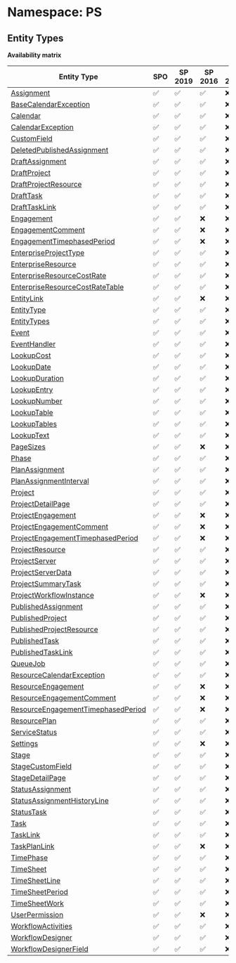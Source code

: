 # Namespace: PS

## Entity Types

**Availability matrix**

Entity Type | SPO | SP 2019 | SP 2016 | SP 2013
----------|-----|---------|---------|--------
[Assignment](./EntityTypes/Assignment.md) | ✅ | ✅ | ✅ | ❌
[BaseCalendarException](./EntityTypes/BaseCalendarException.md) | ✅ | ✅ | ✅ | ❌
[Calendar](./EntityTypes/Calendar.md) | ✅ | ✅ | ✅ | ❌
[CalendarException](./EntityTypes/CalendarException.md) | ✅ | ✅ | ✅ | ❌
[CustomField](./EntityTypes/CustomField.md) | ✅ | ✅ | ✅ | ❌
[DeletedPublishedAssignment](./EntityTypes/DeletedPublishedAssignment.md) | ✅ | ✅ | ✅ | ❌
[DraftAssignment](./EntityTypes/DraftAssignment.md) | ✅ | ✅ | ✅ | ❌
[DraftProject](./EntityTypes/DraftProject.md) | ✅ | ✅ | ✅ | ❌
[DraftProjectResource](./EntityTypes/DraftProjectResource.md) | ✅ | ✅ | ✅ | ❌
[DraftTask](./EntityTypes/DraftTask.md) | ✅ | ✅ | ✅ | ❌
[DraftTaskLink](./EntityTypes/DraftTaskLink.md) | ✅ | ✅ | ✅ | ❌
[Engagement](./EntityTypes/Engagement.md) | ✅ | ✅ | ❌ | ❌
[EngagementComment](./EntityTypes/EngagementComment.md) | ✅ | ✅ | ❌ | ❌
[EngagementTimephasedPeriod](./EntityTypes/EngagementTimephasedPeriod.md) | ✅ | ✅ | ❌ | ❌
[EnterpriseProjectType](./EntityTypes/EnterpriseProjectType.md) | ✅ | ✅ | ✅ | ❌
[EnterpriseResource](./EntityTypes/EnterpriseResource.md) | ✅ | ✅ | ✅ | ❌
[EnterpriseResourceCostRate](./EntityTypes/EnterpriseResourceCostRate.md) | ✅ | ✅ | ✅ | ❌
[EnterpriseResourceCostRateTable](./EntityTypes/EnterpriseResourceCostRateTable.md) | ✅ | ✅ | ✅ | ❌
[EntityLink](./EntityTypes/EntityLink.md) | ✅ | ✅ | ❌ | ❌
[EntityType](./EntityTypes/EntityType.md) | ✅ | ✅ | ✅ | ❌
[EntityTypes](./EntityTypes/EntityTypes.md) | ✅ | ✅ | ✅ | ❌
[Event](./EntityTypes/Event.md) | ✅ | ✅ | ✅ | ❌
[EventHandler](./EntityTypes/EventHandler.md) | ✅ | ✅ | ✅ | ❌
[LookupCost](./EntityTypes/LookupCost.md) | ✅ | ✅ | ✅ | ❌
[LookupDate](./EntityTypes/LookupDate.md) | ✅ | ✅ | ✅ | ❌
[LookupDuration](./EntityTypes/LookupDuration.md) | ✅ | ✅ | ✅ | ❌
[LookupEntry](./EntityTypes/LookupEntry.md) | ✅ | ✅ | ✅ | ❌
[LookupNumber](./EntityTypes/LookupNumber.md) | ✅ | ✅ | ✅ | ❌
[LookupTable](./EntityTypes/LookupTable.md) | ✅ | ✅ | ✅ | ❌
[LookupTables](./EntityTypes/LookupTables.md) | ✅ | ✅ | ✅ | ❌
[LookupText](./EntityTypes/LookupText.md) | ✅ | ✅ | ✅ | ❌
[PageSizes](./EntityTypes/PageSizes.md) | ✅ | ✅ | ❌ | ❌
[Phase](./EntityTypes/Phase.md) | ✅ | ✅ | ✅ | ❌
[PlanAssignment](./EntityTypes/PlanAssignment.md) | ✅ | ✅ | ✅ | ❌
[PlanAssignmentInterval](./EntityTypes/PlanAssignmentInterval.md) | ✅ | ✅ | ✅ | ❌
[Project](./EntityTypes/Project.md) | ✅ | ✅ | ✅ | ❌
[ProjectDetailPage](./EntityTypes/ProjectDetailPage.md) | ✅ | ✅ | ✅ | ❌
[ProjectEngagement](./EntityTypes/ProjectEngagement.md) | ✅ | ✅ | ❌ | ❌
[ProjectEngagementComment](./EntityTypes/ProjectEngagementComment.md) | ✅ | ✅ | ❌ | ❌
[ProjectEngagementTimephasedPeriod](./EntityTypes/ProjectEngagementTimephasedPeriod.md) | ✅ | ✅ | ❌ | ❌
[ProjectResource](./EntityTypes/ProjectResource.md) | ✅ | ✅ | ✅ | ❌
[ProjectServer](./EntityTypes/ProjectServer.md) | ✅ | ✅ | ✅ | ❌
[ProjectServerData](./EntityTypes/ProjectServerData.md) | ✅ | ✅ | ✅ | ❌
[ProjectSummaryTask](./EntityTypes/ProjectSummaryTask.md) | ✅ | ✅ | ✅ | ❌
[ProjectWorkflowInstance](./EntityTypes/ProjectWorkflowInstance.md) | ✅ | ✅ | ❌ | ❌
[PublishedAssignment](./EntityTypes/PublishedAssignment.md) | ✅ | ✅ | ✅ | ❌
[PublishedProject](./EntityTypes/PublishedProject.md) | ✅ | ✅ | ✅ | ❌
[PublishedProjectResource](./EntityTypes/PublishedProjectResource.md) | ✅ | ✅ | ✅ | ❌
[PublishedTask](./EntityTypes/PublishedTask.md) | ✅ | ✅ | ✅ | ❌
[PublishedTaskLink](./EntityTypes/PublishedTaskLink.md) | ✅ | ✅ | ✅ | ❌
[QueueJob](./EntityTypes/QueueJob.md) | ✅ | ✅ | ✅ | ❌
[ResourceCalendarException](./EntityTypes/ResourceCalendarException.md) | ✅ | ✅ | ✅ | ❌
[ResourceEngagement](./EntityTypes/ResourceEngagement.md) | ✅ | ✅ | ❌ | ❌
[ResourceEngagementComment](./EntityTypes/ResourceEngagementComment.md) | ✅ | ✅ | ❌ | ❌
[ResourceEngagementTimephasedPeriod](./EntityTypes/ResourceEngagementTimephasedPeriod.md) | ✅ | ✅ | ❌ | ❌
[ResourcePlan](./EntityTypes/ResourcePlan.md) | ✅ | ✅ | ✅ | ❌
[ServiceStatus](./EntityTypes/ServiceStatus.md) | ✅ | ✅ | ✅ | ❌
[Settings](./EntityTypes/Settings.md) | ✅ | ✅ | ❌ | ❌
[Stage](./EntityTypes/Stage.md) | ✅ | ✅ | ✅ | ❌
[StageCustomField](./EntityTypes/StageCustomField.md) | ✅ | ✅ | ✅ | ❌
[StageDetailPage](./EntityTypes/StageDetailPage.md) | ✅ | ✅ | ✅ | ❌
[StatusAssignment](./EntityTypes/StatusAssignment.md) | ✅ | ✅ | ✅ | ❌
[StatusAssignmentHistoryLine](./EntityTypes/StatusAssignmentHistoryLine.md) | ✅ | ✅ | ✅ | ❌
[StatusTask](./EntityTypes/StatusTask.md) | ✅ | ✅ | ✅ | ❌
[Task](./EntityTypes/Task.md) | ✅ | ✅ | ✅ | ❌
[TaskLink](./EntityTypes/TaskLink.md) | ✅ | ✅ | ✅ | ❌
[TaskPlanLink](./EntityTypes/TaskPlanLink.md) | ✅ | ✅ | ❌ | ❌
[TimePhase](./EntityTypes/TimePhase.md) | ✅ | ✅ | ✅ | ❌
[TimeSheet](./EntityTypes/TimeSheet.md) | ✅ | ✅ | ✅ | ❌
[TimeSheetLine](./EntityTypes/TimeSheetLine.md) | ✅ | ✅ | ✅ | ❌
[TimeSheetPeriod](./EntityTypes/TimeSheetPeriod.md) | ✅ | ✅ | ✅ | ❌
[TimeSheetWork](./EntityTypes/TimeSheetWork.md) | ✅ | ✅ | ✅ | ❌
[UserPermission](./EntityTypes/UserPermission.md) | ✅ | ✅ | ❌ | ❌
[WorkflowActivities](./EntityTypes/WorkflowActivities.md) | ✅ | ✅ | ✅ | ❌
[WorkflowDesigner](./EntityTypes/WorkflowDesigner.md) | ✅ | ✅ | ✅ | ❌
[WorkflowDesignerField](./EntityTypes/WorkflowDesignerField.md) | ✅ | ✅ | ✅ | ❌
